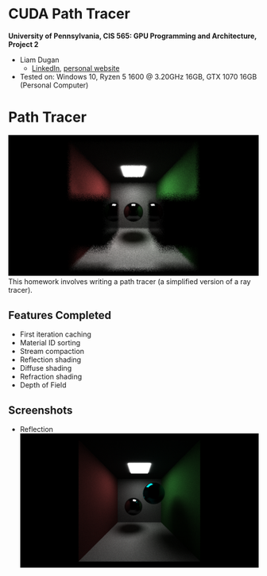 CUDA Path Tracer
================

**University of Pennsylvania, CIS 565: GPU Programming and Architecture, Project 2**

* Liam Dugan
  * [LinkedIn](https://www.linkedin.com/in/liam-dugan-95a961135/), [personal website](http://liamdugan.com/)
* Tested on: Windows 10, Ryzen 5 1600 @ 3.20GHz 16GB, GTX 1070 16GB (Personal Computer)

# Path Tracer
![](img/cornell.2018-10-03_03-05-39z.1695samp.png)
This homework involves writing a path tracer (a simplified version of a ray tracer).

## Features Completed
* First iteration caching
* Material ID sorting
* Stream compaction
* Reflection shading
* Diffuse shading
* Refraction shading
* Depth of Field

## Screenshots
* Reflection
![](img/cornell.2018-09-30_21-38-46z.3466samp.png)
